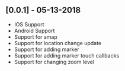 ## [0.0.1] - 05-13-2018

* IOS Support
* Android Support
* Support for amap
* Support for location change update
* Support for adding marker
* Support for adding marker touch callbacks
* Support for changing zoom level


